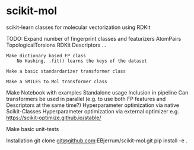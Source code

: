 # scikit-mol
scikit-learn classes for molecular vectorization using RDKit


TODO:
    Expand number of fingerprint classes and featurizers
        AtomPairs
        TopologicalTorsions
        RDKit
        Descriptors
        ...

    Make dictionary based FP class
        No Hashing, .fit() learns the keys of the dataset

    Make a basic standardarizer transformer class

    Make a SMILES to Mol transformer class

Make Notebook with examples
    Standalone usage
    Inclusion in pipeline
        Can transformers be used in parallel (e.g. to use both FP features and Descriptors at the same time?)
    Hyperparameter optimization via native Scikit-Classes
    Hyperparameter optimization via external optimizer e.g. https://scikit-optimize.github.io/stable/


Make basic unit-tests


Installation
    git clone git@github.com:EBjerrum/scikit-mol.git
    pip install -e .


